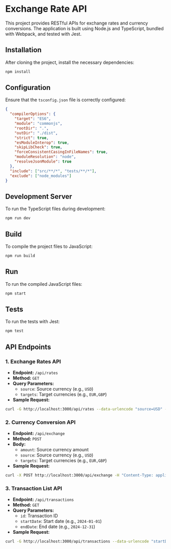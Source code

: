 
# Exchange Rate API

This project provides RESTful APIs for exchange rates and currency conversions. The application is built using Node.js and TypeScript, bundled with Webpack, and tested with Jest.

## Installation

After cloning the project, install the necessary dependencies:

```bash
npm install
```

## Configuration

Ensure that the `tsconfig.json` file is correctly configured:

```json
{
  "compilerOptions": {
    "target": "ES6",
    "module": "commonjs",
    "rootDir": ".",
    "outDir": "./dist",
    "strict": true,
    "esModuleInterop": true,
    "skipLibCheck": true,
    "forceConsistentCasingInFileNames": true,
    "moduleResolution": "node",
    "resolveJsonModule": true
  },
  "include": ["src/**/*", "tests/**/*"],
  "exclude": ["node_modules"]
}
```

## Development Server

To run the TypeScript files during development:

```bash
npm run dev
```

## Build

To compile the project files to JavaScript:

```bash
npm run build
```

## Run

To run the compiled JavaScript files:

```bash
npm start
```

## Tests

To run the tests with Jest:

```bash
npm test
```

## API Endpoints

### 1. Exchange Rates API

- **Endpoint:** `/api/rates`
- **Method:** `GET`
- **Query Parameters:**
  - `source`: Source currency (e.g., `USD`)
  - `targets`: Target currencies (e.g., `EUR,GBP`)
- **Sample Request:**

```bash
curl -G http://localhost:3000/api/rates --data-urlencode "source=USD" --data-urlencode "targets=EUR,GBP"
```

### 2. Currency Conversion API

- **Endpoint:** `/api/exchange`
- **Method:** `POST`
- **Body:**
  - `amount`: Source currency amount
  - `source`: Source currency (e.g., `USD`)
  - `targets`: Target currencies (e.g., `EUR,GBP`)
- **Sample Request:**

```bash
curl -X POST http://localhost:3000/api/exchange -H "Content-Type: application/json" -d '{"amount": 100, "source": "USD", "targets": ["EUR", "GBP"]}'
```

### 3. Transaction List API

- **Endpoint:** `/api/transactions`
- **Method:** `GET`
- **Query Parameters:**
  - `id`: Transaction ID
  - `startDate`: Start date (e.g., `2024-01-01`)
  - `endDate`: End date (e.g., `2024-12-31`)
- **Sample Request:**

```bash
curl -G http://localhost:3000/api/transactions --data-urlencode "startDate=2023-01-01" --data-urlencode "endDate=2023-12-31"
```
